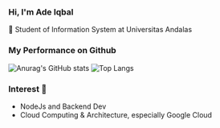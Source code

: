 ### Hi, I'm Ade Iqbal
🏫 Student of Information System at Universitas Andalas
 

<!--
**ade-iqbal/ade-iqbal** is a ✨ _special_ ✨ repository because its `README.md` (this file) appears on your GitHub profile.

Here are some ideas to get you started:

- 🔭 I’m currently working on ...
- 🌱 I’m currently learning ...
- 👯 I’m looking to collaborate on ...
- 🤔 I’m looking for help with ...
- 💬 Ask me about ...
- 📫 How to reach me: ...
- 😄 Pronouns: ...
- ⚡ Fun fact: ...
-->

### My Performance on Github

![Anurag's GitHub stats](https://github-readme-stats.vercel.app/api?username=ade-iqbal&show_icons=true&count_private=true) ![Top Langs](https://github-readme-stats.vercel.app/api/top-langs/?username=ade-iqbal&langs_count=5&layout=compact)

### Interest 📖
- NodeJs and Backend Dev
- Cloud Computing & Architecture, especially Google Cloud
